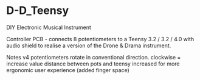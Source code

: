 # D-D_Teensy
DIY Electronic Musical Instrument

Controller PCB - connects 8 potentiometers to a Teensy 3.2 / 3.2 / 4.0 with audio shield to realise a version of the Drone & Drama instrument.


Notes
v4
potentiometers rotate in conventional direction. clockwise = increase value
distance between pots and teensy increased for more ergonomic user experience (added finger space)
